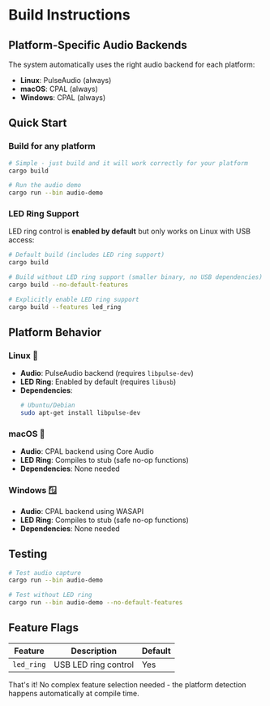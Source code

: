 # Build Instructions

## Platform-Specific Audio Backends

The system automatically uses the right audio backend for each platform:

- **Linux**: PulseAudio (always)
- **macOS**: CPAL (always)  
- **Windows**: CPAL (always)

## Quick Start

### Build for any platform
```bash
# Simple - just build and it will work correctly for your platform
cargo build

# Run the audio demo
cargo run --bin audio-demo
```

### LED Ring Support

LED ring control is **enabled by default** but only works on Linux with USB access:

```bash
# Default build (includes LED ring support)
cargo build

# Build without LED ring support (smaller binary, no USB dependencies)
cargo build --no-default-features

# Explicitly enable LED ring support
cargo build --features led_ring
```

## Platform Behavior

### Linux 🐧
- **Audio**: PulseAudio backend (requires `libpulse-dev`)
- **LED Ring**: Enabled by default (requires `libusb`)
- **Dependencies**: 
  ```bash
  # Ubuntu/Debian
  sudo apt-get install libpulse-dev
  ```

### macOS 🍎  
- **Audio**: CPAL backend using Core Audio
- **LED Ring**: Compiles to stub (safe no-op functions)
- **Dependencies**: None needed

### Windows 🪟
- **Audio**: CPAL backend using WASAPI  
- **LED Ring**: Compiles to stub (safe no-op functions)
- **Dependencies**: None needed

## Testing

```bash
# Test audio capture
cargo run --bin audio-demo

# Test without LED ring 
cargo run --bin audio-demo --no-default-features
```

## Feature Flags

| Feature | Description | Default |
|---------|-------------|---------|
| `led_ring` | USB LED ring control | Yes |

That's it! No complex feature selection needed - the platform detection happens automatically at compile time. 